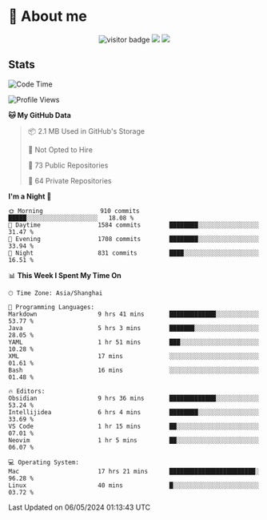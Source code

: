 <!-- ![](https://youpai.roccoshi.top/img/20200804214216.png) -->

# 🧐 About me
 
<p align="center">
<img src="https://visitor-badge.laobi.icu/badge?page_id=Lincest.Lincest&title=hits" alt="visitor badge"/>
<a href="mailto:imroccoshi@gmail.com"><img src="https://img.shields.io/badge/gmail-imroccoshi%40gmail.com-red"></a>
<a href="https://blog.roccoshi.top"><img src="https://img.shields.io/badge/blog-roccoshi-green"></a>
</p>

## Stats

<!--START_SECTION:waka-->
![Code Time](http://img.shields.io/badge/Code%20Time-1%2C120%20hrs%2049%20mins-blue)

![Profile Views](http://img.shields.io/badge/Profile%20Views-0-blue)

**🐱 My GitHub Data** 

> 📦 2.1 MB Used in GitHub's Storage 
 > 
> 🚫 Not Opted to Hire
 > 
> 📜 73 Public Repositories 
 > 
> 🔑 64 Private Repositories 
 > 
**I'm a Night 🦉** 

```text
🌞 Morning                910 commits         █████░░░░░░░░░░░░░░░░░░░░   18.08 % 
🌆 Daytime                1584 commits        ████████░░░░░░░░░░░░░░░░░   31.47 % 
🌃 Evening                1708 commits        ████████░░░░░░░░░░░░░░░░░   33.94 % 
🌙 Night                  831 commits         ████░░░░░░░░░░░░░░░░░░░░░   16.51 % 
```


📊 **This Week I Spent My Time On** 

```text
🕑︎ Time Zone: Asia/Shanghai

💬 Programming Languages: 
Markdown                 9 hrs 41 mins       █████████████░░░░░░░░░░░░   53.77 % 
Java                     5 hrs 3 mins        ███████░░░░░░░░░░░░░░░░░░   28.05 % 
YAML                     1 hr 51 mins        ███░░░░░░░░░░░░░░░░░░░░░░   10.28 % 
XML                      17 mins             ░░░░░░░░░░░░░░░░░░░░░░░░░   01.61 % 
Bash                     16 mins             ░░░░░░░░░░░░░░░░░░░░░░░░░   01.48 % 

🔥 Editors: 
Obsidian                 9 hrs 36 mins       █████████████░░░░░░░░░░░░   53.24 % 
Intellijidea             6 hrs 4 mins        ████████░░░░░░░░░░░░░░░░░   33.69 % 
VS Code                  1 hr 15 mins        ██░░░░░░░░░░░░░░░░░░░░░░░   07.01 % 
Neovim                   1 hr 5 mins         ██░░░░░░░░░░░░░░░░░░░░░░░   06.07 % 

💻 Operating System: 
Mac                      17 hrs 21 mins      ████████████████████████░   96.28 % 
Linux                    40 mins             █░░░░░░░░░░░░░░░░░░░░░░░░   03.72 % 
```


 Last Updated on 06/05/2024 01:13:43 UTC
<!--END_SECTION:waka-->


